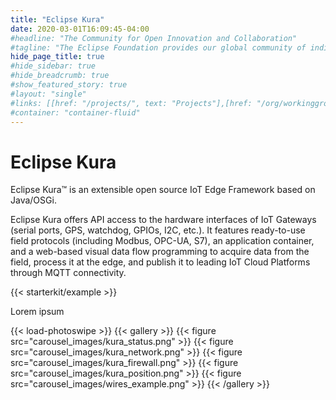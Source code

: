 ```yaml
---
title: "Eclipse Kura"
date: 2020-03-01T16:09:45-04:00
#headline: "The Community for Open Innovation and Collaboration"
#tagline: "The Eclipse Foundation provides our global community of individuals and organizations with a mature, scalable, and business-friendly environment for open source software collaboration and innovation."
hide_page_title: true
#hide_sidebar: true
#hide_breadcrumb: true
#show_featured_story: true
#layout: "single"
#links: [[href: "/projects/", text: "Projects"],[href: "/org/workinggroups/", text: "Working Group"],[href: "/membership/", text: "Members"],[href: "/org/value", text: "Business Value"]]
#container: "container-fluid"
---
```


# Eclipse Kura

Eclipse Kura™ is an extensible open source IoT Edge Framework based on Java/OSGi.

Eclipse Kura offers API access to the hardware interfaces of IoT Gateways (serial ports, GPS, watchdog, GPIOs, I2C, etc.). It features ready-to-use field protocols (including Modbus, OPC-UA, S7), an application container, and a web-based visual data flow programming to acquire data from the field, process it at the edge, and publish it to leading IoT Cloud Platforms through MQTT connectivity.

{{< starterkit/example >}}

Lorem ipsum

{{< load-photoswipe >}}
{{< gallery >}}
  {{< figure src="carousel_images/kura_status.png" >}}
  {{< figure src="carousel_images/kura_network.png" >}}
  {{< figure src="carousel_images/kura_firewall.png" >}}
  {{< figure src="carousel_images/kura_position.png" >}}
  {{< figure src="carousel_images/wires_example.png" >}}
{{< /gallery >}}